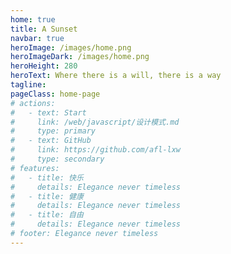 ```yaml
---
home: true
title: A Sunset
navbar: true
heroImage: /images/home.png
heroImageDark: /images/home.png
heroHeight: 280
heroText: Where there is a will, there is a way
tagline: 
pageClass: home-page
# actions:
#   - text: Start
#     link: /web/javascript/设计模式.md
#     type: primary
#   - text: GitHub
#     link: https://github.com/afl-lxw
#     type: secondary
# features:
#   - title: 快乐
#     details: Elegance never timeless
#   - title: 健康
#     details: Elegance never timeless
#   - title: 自由
#     details: Elegance never timeless
# footer: Elegance never timeless
---
```


